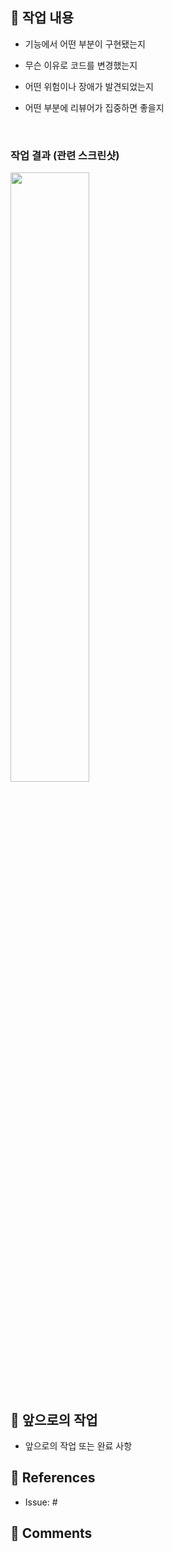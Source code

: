 ## 🔎 작업 내용

- 기능에서 어떤 부분이 구현됐는지
- 무슨 이유로 코드를 변경했는지
- 어떤 위험이나 장애가 발견되었는지
- 어떤 부분에 리뷰어가 집중하면 좋을지

  <br/>

### 작업 결과 (관련 스크린샷)

<img src="파일주소" width="50%" height="50%"/>

<br/>

## 🔧 앞으로의 작업

- 앞으로의 작업 또는 완료 사항

## 🔗 References

<!-- 관련된 이슈, PR, 링크 등을 첨부해 주세요 -->

- Issue: #

## 💬 Comments

<!-- 추가적인 커멘트가 있다면 작성해 주세요 -->